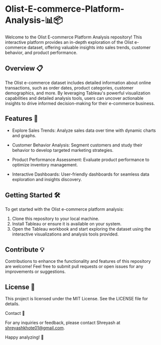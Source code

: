 # Olist-E-commerce-Platform-Analysis-📊📦

Welcome to the Olist E-commerce Platform Analysis repository! This interactive platform provides an in-depth exploration of the Olist e-commerce dataset, offering valuable insights into sales trends, customer behavior, and product performance.

## Overview 📋

The Olist e-commerce dataset includes detailed information about online transactions, such as order dates, product categories, customer demographics, and more. By leveraging Tableau's powerful visualization capabilities and detailed analysis tools, users can uncover actionable insights to drive informed decision-making for their e-commerce business.

## Features 🚀

* Explore Sales Trends: Analyze sales data over time with dynamic charts and graphs.

* Customer Behavior Analysis: Segment customers and study their behavior to develop targeted marketing strategies.

* Product Performance Assessment: Evaluate product performance to optimize inventory management.

* Interactive Dashboards: User-friendly dashboards for seamless data exploration and insights discovery.

## Getting Started 🛠️

To get started with the Olist e-commerce platform analysis:

1. Clone this repository to your local machine.
2. Install Tableau or ensure it is available on your system.
3. Open the Tableau workbook and start exploring the dataset using the interactive visualizations and analysis tools provided.

## Contribute 💡

Contributions to enhance the functionality and features of this repository are welcome! Feel free to submit pull requests or open issues for any improvements or suggestions.

## License 📝

This project is licensed under the MIT License. See the LICENSE file for details.

Contact 📧

For any inquiries or feedback, please contact Shreyash at shreyashkhote01@gmail.com.

Happy analyzing! 🎉

